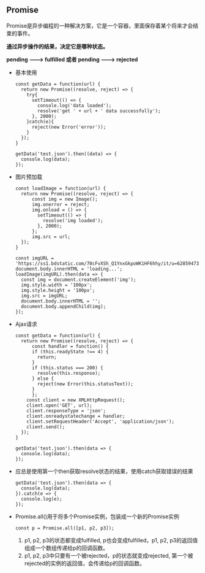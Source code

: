 ## Promise

Promise是异步编程的一种解决方案，它是一个容器，里面保存着某个将来才会结束的事件。

**通过异步操作的结果，决定它是哪种状态。**

**pending ---> fulfilled   或者 pending ---> rejected**

* 基本使用

  ```
  const getData = function(url) {
    return new Promise((resolve, reject) => {
      try{
        setTimeout(() => {
          console.log('data loaded');
          resolve('get ' + url + ' data successfully');
        }, 2000);
      }catch(e){
        reject(new Error('error'));
      }
    });
  }

  getData('test.json').then((data) => {
    console.log(data);
  });

  ```

* 图片预加载

  ```
  const loadImage = function(url) {
    return new Promise((resolve, reject) => {
        const img = new Image();
        img.onerror = reject;
        img.onload = () => {
          setTimeout(() => {
            resolve('img loaded');
          }, 2000);
        };
        img.src = url;
    });
  }

  const imgURL = 'https://ss1.bdstatic.com/70cFvXSh_Q1YnxGkpoWK1HF6hhy/it/u=628594730,4098634647&fm=27&gp=0.jpg';
  document.body.innerHTML = 'loading...';
  loadImage(imgURL).then(data => {
    const img = document.createElement('img');
    img.style.width = '100px';
    img.style.height = '100px';
    img.src = imgURL;
    document.body.innerHTML = '';
    document.body.appendChild(img);
  });
  ```

* Ajax请求

  ```
  const getData = function(url) {
    return new Promise((resolve, reject) => {
    	const handler = function() {
        if (this.readyState !== 4) {
          return;
        }
        if (this.status === 200) {
          resolve(this.response);
        } else {
          reject(new Error(this.statusText));
        }
    	};
      const client = new XMLHttpRequest();
      client.open('GET', url);
      client.responseType = 'json';
      client.onreadystatechange = handler;
      client.setRequestHeader('Accept', 'application/json');
      client.send();
    });
  }

  getData('test.json').then(data => {
    console.log(data);
  });
  ```

* 应总是使用第一个then获取resolve状态的结果，使用catch获取错误的结果

  ```
  getData('test.json').then(data => {
    console.log(data);
  }).catch(e => {
    console.log(e);
  });
  ```

* Promise.all()用于将多个Promise实例，包装成一个新的Promise实例

  ```
  const p = Promise.all([p1, p2, p3]);
  ```

  1. p1, p2, p3的状态都变成fulfilled, p也会变成fulfilled，p1, p2, p3的返回值组成一个数组传递给p的回调函数。
  2. p1, p2, p3中只要有一个被rejected，p的状态就变成rejected, 第一个被rejected的实例的返回值，会传递给p的回调函数。

